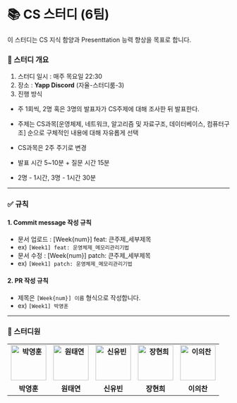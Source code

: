 # 📚 CS 스터디 (6팀)

이 스터디는 CS 지식 함양과 Presenttation 능력 향상을 목표로 합니다.

### 📖 스터디 개요
1. 스터디 일시 : 매주 목요일 22:30
2. 장소 : **Yapp Discord** (자율-스터디룸-3)
3. 진행 방식
- 주 1회씩, 2명 혹은 3명의 발표자가 CS주제에 대해 조사한 뒤 발표한다.

- 주제는 CS과목[운영체제, 네트워크, 알고리즘 및 자료구조, 데이터베이스, 컴퓨터구조] 순으로 구체적인 내용에 대해 자유롭게 선택
- CS과목은 2주 주기로 변경
- 발표 시간 5~10분 + 질문 시간 15분
- 2명 -  1시간, 3명 - 1시간 30분

---
### :white_check_mark: 규칙
#### 1. Commit message 작성 규칙
- 문서 업로드 : [Week{num}] feat: 큰주제_세부제목
- ex) `[Week1] feat: 운영체제_메모리관리기법`
- 문서 수정 : [Week{num}] patch: 큰주제_세부제목
- ex) `[Week1] patch: 운영체제_메모리관리기법`
#### 2. PR 작성 규칙
- 제목은 `[Week{num}] 이름` 형식으로 작성합니다.
- ex) `[Week1] 박영훈`
---

### 🤼 스터디원
<table style="font-weight : bold">
    <tr>
        <td align="center">
            <a href="https://github.com/Park-Young-Hun">                 
                <img alt="박영훈" src="https://avatars.githubusercontent.com/Park-Young-Hun" width="80" />            
            </a>
        </td>
        <td align="center">
            <a href="https://github.com/TaeyeonRoyce">                 
                <img alt="원태연" src="https://avatars.githubusercontent.com/TaeyeonRoyce" width="80" />            
            </a>
        </td>
        <td align="center">
            <a href="https://github.com/shinyubin989">                 
                <img alt="신유빈" src="https://avatars.githubusercontent.com/shinyubin989" width="80" />            
            </a>
        </td>
        <td align="center">
            <a href="https://github.com/huey-j">                 
                <img alt="장현희" src="https://avatars.githubusercontent.com/huey-j" width="80" />            
            </a>
        </td>
        <td align="center">
            <a href="https://github.com/srja4321">                 
                <img alt="이의찬" src="https://avatars.githubusercontent.com/srja4321" width="80" />            
            </a>
        </td>
    </tr>
    <tr>
        <td align="center">박영훈</td>
        <td align="center">원태연</td>
        <td align="center">신유빈</td>
        <td align="center">장현희</td>
        <td align="center">이의찬</td>
    </tr>
</table>
